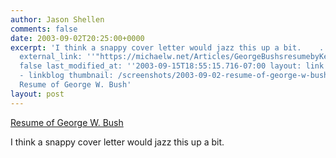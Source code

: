 ```yaml
---
author: Jason Shellen
comments: false
date: 2003-09-02T20:25:00+0000
excerpt: 'I think a snappy cover letter would jazz this up a bit.    ... slug: resume-of-george-w-bush
  external_link: ''"https://michaelw.net/Articles/GeorgeBushsresumebyKellyK.html featured:
  false last_modified_at: ''2003-09-15T18:55:15.716-07:00 layout: link tags: - ontheside
  - linkblog thumbnail: /screenshots/2003-09-02-resume-of-george-w-bush.png title:
  Resume of George W. Bush'
layout: post
---
```


[Resume of George W. Bush](https://michaelw.net/Articles/GeorgeBushsresumebyKellyK.html)

I think a snappy cover letter would jazz this up a bit.


